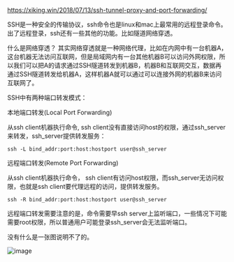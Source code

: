 https://xiking.win/2018/07/13/ssh-tunnel-proxy-and-port-forwarding/

SSH是一种安全的传输协议，ssh命令也是linux和mac上最常用的远程登录命令。出了远程登录，ssh还有一些其他的功能。比如隧道网络穿透。

什么是网络穿透？
其实网络穿透就是一种网络代理，比如在内网中有一台机器A，这台机器无法访问互联网，但是局域网内有一台其他机器B可以访问外网权限，所以我们可以把A的请求通过SSH隧道转发到机器B，机器B和互联网交互，数据再通过SSH隧道转发给机器A，这样机器A就可以通过可以连接外网的机器B来访问互联网了。

SSH中有两种端口转发模式：

本地端口转发(Local Port Forwarding)

从ssh client机器执行命令, ssh client没有直接访问host的权限，通过ssh_server来转发，ssh_server提供转发服务：

`ssh -L bind_addr:port:host:hostport user@ssh_server`

远程端口转发(Remote Port Forwarding)

从ssh client机器执行命令， ssh client有访问host权限，而ssh_server无访问权限，也就是ssh client要代理远程的访问，提供转发服务。

`ssh -R bind_addr:port:host:hostport user@ssh_server`

远程端口转发需要注意的是，命令需要早ssh server上监听端口，一些情况下可能需要root权限，所以普通用户可能登录ssh_server会无法监听端口。

没有什么是一张图说明不了的。

![image](https://user-images.githubusercontent.com/1940588/73902945-6ac74e00-48d2-11ea-80ba-7d583d59a73a.png)
